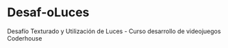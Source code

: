 # Desaf-oLuces
Desafío Texturado y Utilización de Luces - Curso desarrollo de videojuegos Coderhouse
